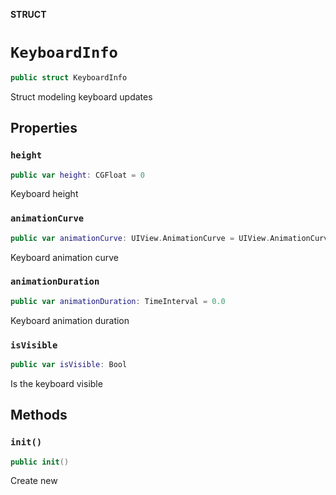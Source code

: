 **STRUCT**

# `KeyboardInfo`

```swift
public struct KeyboardInfo
```

Struct modeling keyboard updates

## Properties
### `height`

```swift
public var height: CGFloat = 0
```

Keyboard height

### `animationCurve`

```swift
public var animationCurve: UIView.AnimationCurve = UIView.AnimationCurve.easeInOut
```

Keyboard animation curve

### `animationDuration`

```swift
public var animationDuration: TimeInterval = 0.0
```

Keyboard animation duration

### `isVisible`

```swift
public var isVisible: Bool
```

Is the keyboard visible

## Methods
### `init()`

```swift
public init()
```

Create new
